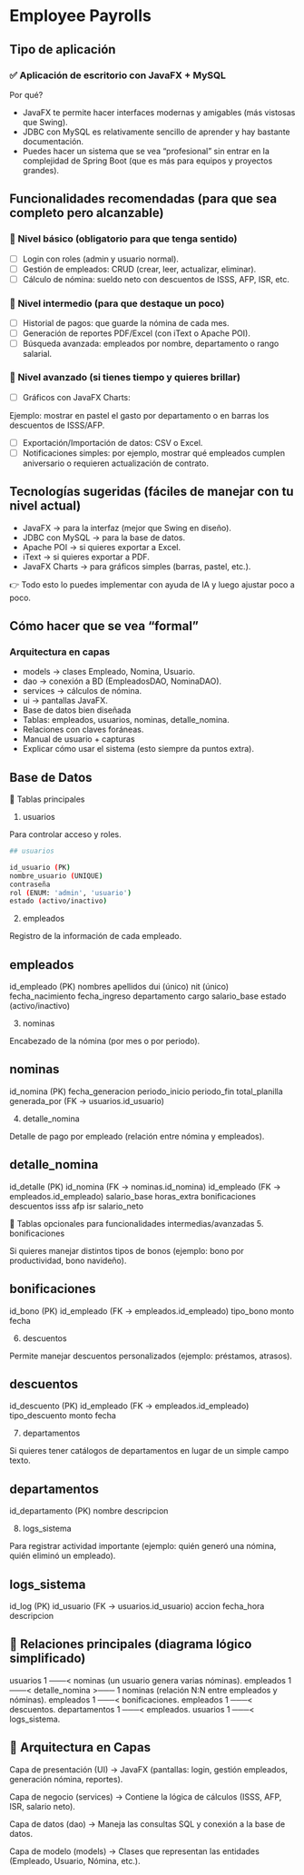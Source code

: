 # Employee Payrolls

## Tipo de aplicación

### ✅ Aplicación de escritorio con JavaFX + MySQL

Por qué?

- JavaFX te permite hacer interfaces modernas y amigables (más vistosas que Swing).
- JDBC con MySQL es relativamente sencillo de aprender y hay bastante documentación.
- Puedes hacer un sistema que se vea “profesional” sin entrar en la complejidad de Spring Boot (que es más para equipos y proyectos grandes).

## Funcionalidades recomendadas (para que sea completo pero alcanzable)

### 📌 Nivel básico (obligatorio para que tenga sentido)

- [ ] Login con roles (admin y usuario normal).
- [ ] Gestión de empleados: CRUD (crear, leer, actualizar, eliminar).
- [ ] Cálculo de nómina: sueldo neto con descuentos de ISSS, AFP, ISR, etc.

### 📌 Nivel intermedio (para que destaque un poco)

- [ ] Historial de pagos: que guarde la nómina de cada mes.
- [ ] Generación de reportes PDF/Excel (con iText o Apache POI).
- [ ] Búsqueda avanzada: empleados por nombre, departamento o rango salarial.

### 📌 Nivel avanzado (si tienes tiempo y quieres brillar)

- [ ] Gráficos con JavaFX Charts:

Ejemplo: mostrar en pastel el gasto por departamento o en barras los descuentos de ISSS/AFP.

- [ ] Exportación/Importación de datos: CSV o Excel.
- [ ] Notificaciones simples: por ejemplo, mostrar qué empleados cumplen aniversario o requieren actualización de contrato.

## Tecnologías sugeridas (fáciles de manejar con tu nivel actual)

- JavaFX → para la interfaz (mejor que Swing en diseño).
- JDBC con MySQL → para la base de datos.
- Apache POI → si quieres exportar a Excel.
- iText → si quieres exportar a PDF.
- JavaFX Charts → para gráficos simples (barras, pastel, etc.).

👉 Todo esto lo puedes implementar con ayuda de IA y luego ajustar poco a poco.

## Cómo hacer que se vea “formal”

### Arquitectura en capas

- models → clases Empleado, Nomina, Usuario.
- dao → conexión a BD (EmpleadosDAO, NominaDAO).
- services → cálculos de nómina.
- ui → pantallas JavaFX.
- Base de datos bien diseñada
- Tablas: empleados, usuarios, nominas, detalle_nomina.
- Relaciones con claves foráneas.
- Manual de usuario + capturas
- Explicar cómo usar el sistema (esto siempre da puntos extra).

## Base de Datos

📌 Tablas principales

1. usuarios

Para controlar acceso y roles.

```bash
## usuarios

id_usuario (PK)
nombre_usuario (UNIQUE)
contraseña
rol (ENUM: 'admin', 'usuario')
estado (activo/inactivo)
```

2. empleados

Registro de la información de cada empleado.

## empleados

id_empleado (PK)
nombres
apellidos
dui (único)
nit (único)
fecha_nacimiento
fecha_ingreso
departamento
cargo
salario_base
estado (activo/inactivo)

3. nominas

Encabezado de la nómina (por mes o por periodo).

## nominas

id_nomina (PK)
fecha_generacion
periodo_inicio
periodo_fin
total_planilla
generada_por (FK → usuarios.id_usuario)

4. detalle_nomina

Detalle de pago por empleado (relación entre nómina y empleados).

## detalle_nomina

id_detalle (PK)
id_nomina (FK → nominas.id_nomina)
id_empleado (FK → empleados.id_empleado)
salario_base
horas_extra
bonificaciones
descuentos
isss
afp
isr
salario_neto

📌 Tablas opcionales para funcionalidades intermedias/avanzadas 5. bonificaciones

Si quieres manejar distintos tipos de bonos (ejemplo: bono por productividad, bono navideño).

## bonificaciones

id_bono (PK)
id_empleado (FK → empleados.id_empleado)
tipo_bono
monto
fecha

6. descuentos

Permite manejar descuentos personalizados (ejemplo: préstamos, atrasos).

## descuentos

id_descuento (PK)
id_empleado (FK → empleados.id_empleado)
tipo_descuento
monto
fecha

7. departamentos

Si quieres tener catálogos de departamentos en lugar de un simple campo texto.

## departamentos

id_departamento (PK)
nombre
descripcion

8. logs_sistema

Para registrar actividad importante (ejemplo: quién generó una nómina, quién eliminó un empleado).

## logs_sistema

id_log (PK)
id_usuario (FK → usuarios.id_usuario)
accion
fecha_hora
descripcion

## 📌 Relaciones principales (diagrama lógico simplificado)

usuarios 1 ───< nominas (un usuario genera varias nóminas).
empleados 1 ───< detalle_nomina >─── 1 nominas (relación N:N entre empleados y nóminas).
empleados 1 ───< bonificaciones.
empleados 1 ───< descuentos.
departamentos 1 ───< empleados.
usuarios 1 ───< logs_sistema.

## 📌 Arquitectura en Capas

Capa de presentación (UI) → JavaFX (pantallas: login, gestión empleados, generación nómina, reportes).

Capa de negocio (services) → Contiene la lógica de cálculos (ISSS, AFP, ISR, salario neto).

Capa de datos (dao) → Maneja las consultas SQL y conexión a la base de datos.

Capa de modelo (models) → Clases que representan las entidades (Empleado, Usuario, Nómina, etc.).
